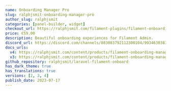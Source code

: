 ```yaml
---
name: Onboarding Manager Pro
slug: ralphjsmit-onboarding-manager-pro
author_slug: ralphjsmit
categories: [panel-builder, widget]
checkout_url: https://ralphjsmit.com/filament-plugins/filament-onboarding-manager-pro/configure?referer=filament
price: €59.00
description: Beautiful onboarding experiences for Filament Admin.
discord_url: https://discord.com/channels/883083792112300104/993463038357274635
docs_urls:
  v4: https://ralphjsmit.com/content/products/filament-onboarding-manager-pro/v4.md
  v3: https://ralphjsmit.com/content/products/filament-onboarding-manager-pro/v3.md
github_repository: ralphjsmit/laravel-filament-onboard
has_dark_theme: true
has_translations: true
versions: [2, 3, 4]
publish_date: 2023-07-17
---
```

